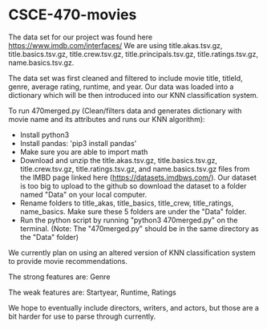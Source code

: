 # CSCE-470-movies
The data set for our project was found here https://www.imdb.com/interfaces/ We are using title.akas.tsv.gz, title.basics.tsv.gz, title.crew.tsv.gz, title.principals.tsv.gz, title.ratings.tsv.gz, name.basics.tsv.gz.

The data set was first cleaned and filtered to include movie title, titleId, genre, average rating, runtime, and year. Our data was loaded into a dictionary which will be then introduced into our KNN classification system. 


To run 470merged.py (Clean/filters data and generates dictionary with movie name and its attributes and runs our KNN algorithm): 
- Install python3 
- Install pandas: 'pip3 install pandas'
- Make sure you are able to import math
- Download and unzip the title.akas.tsv.gz, title.basics.tsv.gz, title.crew.tsv.gz, title.ratings.tsv.gz, and name.basics.tsv.gz files from the IMBD page linked here (https://datasets.imdbws.com/). Our dataset is too big to upload to the github so download the dataset to a folder named "Data" on your local computer.
- Rename folders to title_akas, title_basics, title_crew, title_ratings, name_basics. Make sure these 5 folders are under the "Data" folder.
- Run the python script by running "python3 470merged.py" on the terminal. (Note: The "470merged.py" should be in the same directory as the "Data" folder)


We currently plan on using an altered version of KNN classification system to provide movie recommendations.

The strong features are: Genre

The weak features are: Startyear, Runtime, Ratings

We hope to eventually include directors, writers, and actors, but those are a bit harder for use to parse through currently.
